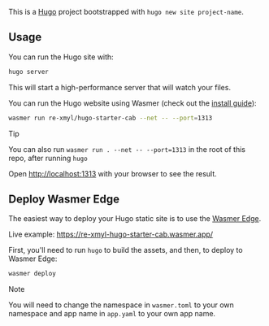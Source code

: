 This is a [Hugo](https://gohugo.io/) project bootstrapped with `hugo new site project-name`.

## Usage

You can run the Hugo site with:

```bash
hugo server
```

This will start a high-performance server that will watch your files.

You can run the Hugo website using Wasmer (check out the [install guide](https://docs.wasmer.io/install)):

```bash
wasmer run re-xmyl/hugo-starter-cab --net -- --port=1313
```

> [!TIP]
> You can also run `wasmer run . --net -- --port=1313` in the root of this repo, after running `hugo`

Open [http://localhost:1313](http://localhost:1313) with your browser to see the result.


## Deploy Wasmer Edge

The easiest way to deploy your Hugo static site is to use the [Wasmer Edge](https://wasmer.io/products/edge).

Live example: https://re-xmyl-hugo-starter-cab.wasmer.app/

First, you'll need to run `hugo` to build the assets, and then, to deploy to Wasmer Edge:

```bash
wasmer deploy
```

> [!NOTE]
> You will need to change the namespace in `wasmer.toml` to your own namespace and app name in `app.yaml` to your own app name.
